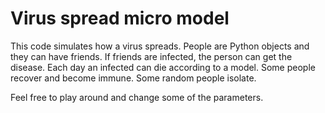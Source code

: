 # Virus spread micro model

This code simulates how a virus spreads. People are Python objects
and they can have friends. If friends are infected, the person 
can get the disease. Each day an infected can die according to a model.
Some people recover and become immune. Some random people isolate.

Feel free to play around and change some of the parameters.
